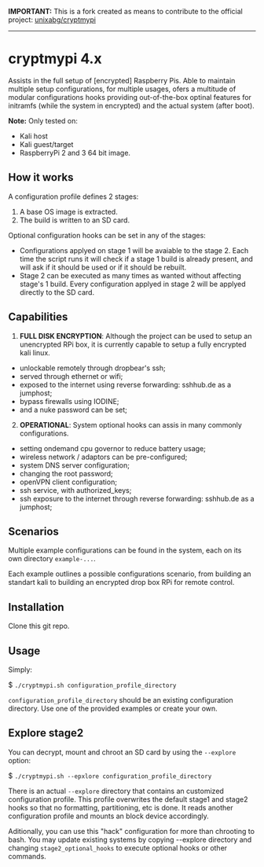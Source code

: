 **IMPORTANT:** This is a fork created as means to contribute to the official project: [unixabg/cryptmypi](https://github.com/unixabg/cryptmypi)

-------------------------------------------------------------------------------

# cryptmypi 4.x

Assists in the full setup of [encrypted] Raspberry Pis. Able to maintain multiple setup configurations, for multiple usages, ofers a multitude of modular configurations hooks providing out-of-the-box optinal features for initramfs (while the system in encrypted) and the actual system (after boot).

**Note:** Only tested on:
- Kali host
- Kali guest/target
- RaspberryPi 2 and 3 64 bit image.

## How it works

A configuration profile defines 2 stages:

1. A base OS image is extracted.
2. The build is written to an SD card.

Optional configuration hooks can be set in any of the stages:
- Configurations applyed on stage 1 will be avaiable to the stage 2. Each time the script runs it will check if a stage 1 build is already present, and will ask if it should be used or if it should be rebuilt.
- Stage 2 can be executed as many times as wanted without affecting stage's 1 build. Every configuration applyed in stage 2 will be applyed directly to the SD card.

## Capabilities

1. **FULL DISK ENCRYPTION**: Although the project can be used to setup an unencrypted RPi box, it is currently capable to setup a fully encrypted kali linux.

- unlockable remotely through dropbear's ssh;
- served through ethernet or wifi;
- exposed to the internet using reverse forwarding: sshhub.de as a jumphost;
- bypass firewalls using IODINE;
- and a nuke password can be set;

2. **OPERATIONAL**: System optional hooks can assis in many commonly configurations.

- setting ondemand cpu governor to reduce battery usage;
- wireless network / adaptors can be pre-configured;
- system DNS server configuration;
- changing the root password;
- openVPN client configuration;
- ssh service, with authorized_keys;
- ssh exposure to the internet through reverse forwarding: sshhub.de as a jumphost;

## Scenarios

Multiple example configurations can be found in the system, each on its own directory `example-...`.

Each example outlines a possible configurations scenario, from building an standart kali to building an encrypted drop box RPi for remote control.

## Installation

Clone this git repo.

## Usage

Simply:

$ `./cryptmypi.sh configuration_profile_directory`

`configuration_profile_directory` should be an existing configuration directory. Use one of the provided examples or create your own.

## Explore stage2
You can decrypt, mount and chroot an SD card by using the `--explore` option:

$ `./cryptmypi.sh --epxlore configuration_profile_directory`

There is an actual `--explore` directory that contains an customized configuration profile. This profile overwrites the default stage1 and stage2 hooks so that no formatting, partitioning, etc is done. It reads another configuration profile and mounts an block device accordingly.

Aditionally, you can use this "hack" configuration for more than chrooting to bash. You may update existing systems by copying --explore directory and changing `stage2_optional_hooks` to execute optional hooks or other commands.
